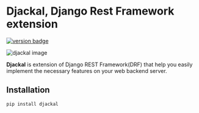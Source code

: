 # Djackal, Django Rest Framework extension

[![version badge](https://badge.fury.io/py/djackal.svg)](https://badge.fury.io/py/djackal)

![djackal image](https://imgur.com/XnlU8T9.jpg)

**Djackal** is extension of Django REST Framework(DRF)
that help you easily implement the necessary features on your web backend server.

## Installation

    pip install djackal
